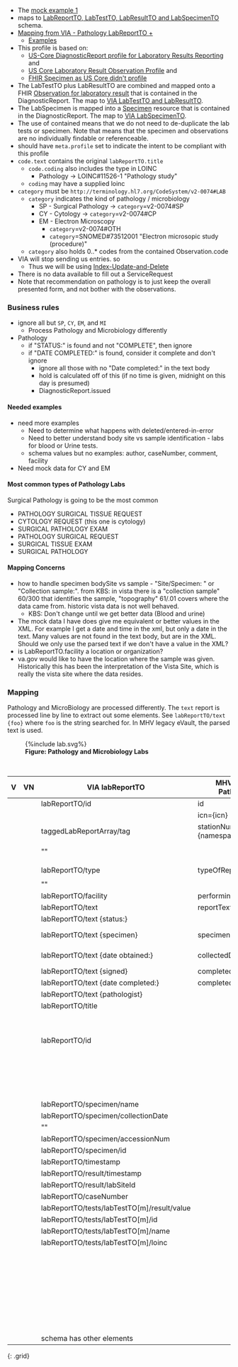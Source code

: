 
- The [mock example 1](https://github.com/department-of-veterans-affairs/mhv-fhir-phr-mapping/blob/main/mocks/labs.xml)
- maps to [LabReportTO, LabTestTO, LabResultTO and LabSpecimenTO](https://github.com/department-of-veterans-affairs/mhv-np-via-wsclient/blob/development/src/main/resources/VIA_v4.0.7_uat.wsdl) schema.
- [Mapping from VIA - Pathology LabReportTO +](StructureDefinition-VA.MHV.PHR.SPlabReport-mappings.html#mappings-for-via-to-mhv-fhir-phr-labreportto)
  - [Examples](StructureDefinition-VA.MHV.PHR.SPlabReport-examples.html)
- This profile is based on:
  - [US-Core DiagnosticReport profile for Laboratory Results Reporting]({{site.data.fhir.hl7fhiruscore}}/StructureDefinition-us-core-diagnosticreport-lab.html) and 
  - [US Core Laboratory Result Observation Profile]({{site.data.fhir.hl7fhiruscore}}/StructureDefinition-us-core-observation-lab.html) and
  - [FHIR Specimen as US Core didn't profile]({{site.data.fhir.path}}specimen.html)
- The LabTestTO plus LabResultTO are combined and mapped onto a FHIR [Observation for laboratory result](StructureDefinition-VA.MHV.PHR.labTest.html) that is contained in the DiagnosticReport. The map to [VIA LabTestTO and LabResultTO](StructureDefinition-VA.MHV.PHR.labTest-mappings.html#mappings-for-via-to-mhv-fhir-phr-labtestto).
- The LabSpecimen is mapped into a [Specimen](StructureDefinition-VA.MHV.PHR.LabSpecimen.html) resource that is contained in the DiagnosticReport. The map to [VIA LabSpecimenTO](StructureDefinition-VA.MHV.PHR.LabSpecimen-mappings.html#mappings-for-via-to-mhv-fhir-phr-labspecimen).
- The use of contained means that we do not need to de-duplicate the lab tests or specimen. Note that means that the specimen and observations are no individually findable or referenceable.
- should have `meta.profile` set to indicate the intent to be compliant with this profile
- `code.text` contains the original `labReportTO.title`
  - `code.coding` also includes the type in LOINC
    - Pathology -> LOINC#11526-1 "Pathology study"
  - `coding` may have a supplied loinc
- `category` must be `http://terminology.hl7.org/CodeSystem/v2-0074#LAB`
  - `category` indicates the kind of pathology / microbiology
    - SP - Surgical Pathology -> `category`=v2-0074#SP
    - CY - Cytology -> `category`=v2-0074#CP
    - EM - Electron Microscopy
      - `category`=v2-0074#OTH
      - `category`=SNOMED#73512001 "Electron microsopic study (procedure)"
  - `category` also holds 0..* codes from the contained Observation.code
- VIA will stop sending us entries. so
  - Thus we will be using [Index-Update-and-Delete](background.html#entered-in-error)
- There is no data available to fill out a ServiceRequest
- Note that recommendation on pathology is to just keep the overall presented form, and not bother with the observations.

### Business rules

- ignore all but `SP`, `CY`, `EM`, and `MI`
  - Process Pathology and Microbiology differently
- Pathology
  - if "STATUS:" is found and not "COMPLETE", then ignore
  - if "DATE COMPLETED:" is found, consider it complete and don't ignore
    - ignore all those with no "Date  completed:" in the text body
    - hold is calculated off of this (if no time is given, midnight on this day is presumed)
    - DiagnosticReport.issued

#### Needed examples

- need more examples
  - Need to determine what happens with deleted/entered-in-error
  - Need to better understand body site vs sample identification - labs for blood or Urine tests.
  - schema values but no examples: author, caseNumber, comment, facility
- Need mock data for CY and EM

#### Most common types of Pathology Labs

Surgical Pathology is going to be the most common

- PATHOLOGY SURGICAL TISSUE REQUEST
- CYTOLOGY REQUEST (this one is cytology)
- SURGICAL PATHOLOGY EXAM
- PATHOLOGY SURGICAL REQUEST
- SURGICAL TISSUE EXAM
- SURGICAL PATHOLOGY

#### Mapping Concerns

- how to handle specimen bodySite vs sample - "Site/Specimen: " or "Collection sample:". from KBS: in vista there is a "collection sample" 60/300 that identifies the sample, "topography" 61/.01 covers where the data came from. historic vista data is not well behaved.
  - KBS: Don't change until we get better data (Blood and urine)
- The mock data I have does give me equivalent or better values in the XML. For example I get a date and time in the xml, but only a date in the text. Many values are not found in the text body, but are in the XML. Should we only use the parsed text if we don't have a value in the XML?
- is LabReportTO.facility a location or organization?
- va.gov would like to have the location where the sample was given. Historically this has been the interpretation of the Vista Site, which is really the vista site where the data resides. 

### Mapping

Pathology and MicroBiology are processed differently. The `text` report is processed line by line to extract out some elements. See `labReportTO/text {foo}` where `foo` is the string searched for. In MHV legacy eVault, the parsed text is used.

<figure>
{%include lab.svg%}
<figcaption><b>Figure: Pathology and Microbiology Labs</b></figcaption>
</figure>
<br clear="all">

| V | VN | VIA labReportTO                              |   MHV eVault Pathology          |   FHIR                                | Note       |
|---|----|----------------------------------------------|---------------------------------|---------------------------------------|------------|
|   |    | labReportTO/id                               |  id                             |  DiagnosticReport.identifier[TOid]   |  |
|   |    |                                              |  icn={icn}                      |  DiagnosticReport.subject            |  |
|   |    | taggedLabReportArray/tag                     |  stationNumber={namespaceId}    |  ??? extension ???     |  |
|   |    |   ""                                         |                                 |  Observation[m].performer={DiagnosticReport.performer(Org)} | |
|   |    | labReportTO/type                             | typeOfReport                    |  DiagnosticReport.category.coding    | `http://terminology.hl7.org/CodeSystem/v2-0074#SP` |
|   |    |   ""                                         |                                 |  DiagnosticReport.code.coding        | `LOINC#11526-1` |
|   |    | labReportTO/facility                         | performingLocation              |  DiagnosticReport.performer(Org)     | |
|   |    | labReportTO/text                             | reportText                      |  DiagnosticReport.presentedForm.data | base64 with contentType=text/plain |
|   |    | labReportTO/text {status:}                   |                                 |                                      | ignore all that are not COMPLETED |
|   |    | labReportTO/text {specimen}                  | specimen                        |  Specimen.type.text                  | Not sure why parsed out of the text, vs using specimen/name |
|   |    | labReportTO/text {date obtained:}            | collectedDateTime[x]            |  Specimen.collectedDateTime          | Not sure why parsed out of the text, vs using specimen/collectionDate
|   |    | labReportTO/text {signed}                    | completedDateTime[x]            |  DiagnosticReport.issued             | signed is used for date if it exists
|   |    | labReportTO/text {date completed:}           | completedDateTime[x]            |  DiagnosticReport.issued             | used in **hold** for Path |
|   |    | labReportTO/text {pathologist}               |                                 |  DiagnosticReport.performer(Pra)     | not collected in eVault
|   |    | labReportTO/title                            |                                 |  DiagnosticReport.code.text          | |
|   |    |                                              |                                 |  DiagnosticReport.category=`LAB`     | also all chTest code |
|   |    |                                              |                                 |  DiagnosticReport.status=`final`     |  |
|   |    | labReportTO/id                               |                                 |  DiagnosticReport.identifier[Rid]    |  |
|   |    |                                              |                                 |  DiagnosticReport.result={Observation} | multiple  |
|   |    |                                              |                                 |  DiagnosticReport.specimen={Specimen} |  |
|   |    |                                              |                                 |  Specimen.status=`available`         |  |
|   |    | labReportTO/specimen/name                    |                                 |  Specimen.type.text                  | not done this way today |
|   |    | labReportTO/specimen/collectionDate          |                                 |  Specimen.collectedDateTime          | not done this way today |
|   |    |   ""                                         |                                 | DiagnosticReport.effectiveDateTime   | use specimen collection date  |
|   |    | labReportTO/specimen/accessionNum            |                                 |  Specimen.accessionIdentifier        |  |
|   |    | labReportTO/specimen/id                      |                                 |  Specimen.identifier                 | might not be an identifier |
|   |    | labReportTO/timestamp                        |                                 |  DiagnosticReport.issued             | no mock examples |
|   |    | labReportTO/result/timestamp                 |                                 |  Observation[m].issued             |  |
|   |    | labReportTO/result/labSiteId                 |                                 |  DiagnosticReport.performer(Org)     | |
|   |    | labReportTO/caseNumber                       |                                 |  DiagnosticReport.identifier[casenum] | no mock examples |
|   |    | labReportTO/tests/labTestTO[m]/result/value  |                                 |  Observation[m].valueString          | samples all valueString |
|   |    | labReportTO/tests/labTestTO[m]/id            |                                 |  Observation[m].identifier[TOid]     | |
|   |    | labReportTO/tests/labTestTO[m]/name          |                                 |  Observation[m].code.text            | |
|   |    | labReportTO/tests/labTestTO[m]/loinc         |                                 |  Observation[m].code.coding          | no mock examples |
|   |    |                                              |                                 |  Observation[m].specimen={Specimen}  |  |
|   |    |                                              |                                 |  Observation[m].status=`final`       |  |
|   |    |                                              |                                 |  Observation[m].category=`laboratory` |  |
|   |    |                                              |                                 |  Observation[m].issued={DiagnosticReport.issued} |  |
|   |    |                                              |                                 |  Observation[m].effectiveDate={DiagnosticReport.effectiveDate} |  |
|   |    | schema has other elements
{: .grid}
